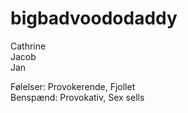 # bigbadvoododaddy

Cathrine
<br>
Jacob
<br>
Jan

Følelser: Provokerende, Fjollet
<br>
Benspænd: Provokativ, Sex sells
